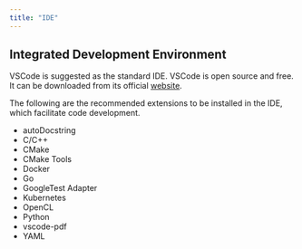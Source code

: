 ```yaml
---
title: "IDE"
---
```


## Integrated Development Environment

VSCode is suggested as the standard IDE. VSCode is open source and free. It can be downloaded from its official [website](https://code.visualstudio.com/).

The following are the recommended extensions to be installed in the IDE, which facilitate code development.
+ autoDocstring
+ C/C++
+ CMake
+ CMake Tools 
+ Docker
+ Go
+ GoogleTest Adapter
+ Kubernetes
+ OpenCL
+ Python
+ vscode-pdf
+ YAML


